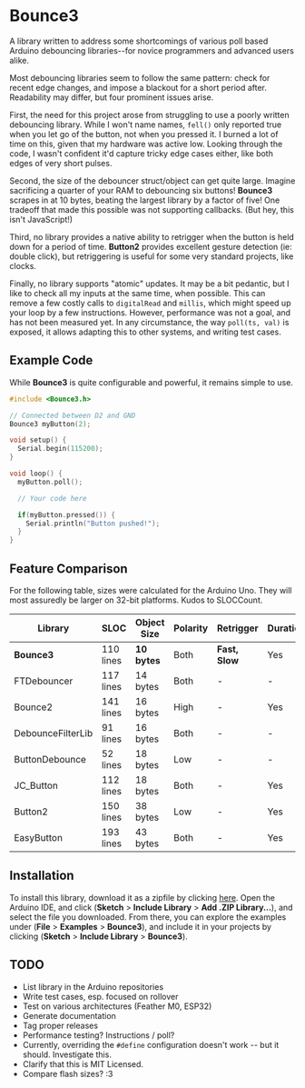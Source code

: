 # Bounce3

A library written to address some shortcomings of various poll based Arduino
debouncing libraries--for novice programmers and advanced users alike.

Most debouncing libraries seem to follow the same pattern: check for recent
edge changes, and impose a blackout for a short period after. Readability may
differ, but four prominent issues arise.

First, the need for this project arose from struggling to use a poorly
written debouncing library. While I won't name names, `fell()` only reported
true when you let go of the button, not when you pressed it. I burned a lot of
time on this, given that my hardware was active low. Looking through
the code, I wasn't confident it'd capture tricky edge cases either, like
both edges of very short pulses.

Second, the size of the debouncer struct/object can get quite large. Imagine
sacrificing a quarter of your RAM to debouncing six buttons! **Bounce3**
scrapes in at 10 bytes, beating the largest library by a factor of five! One
tradeoff that made this possible was not supporting callbacks. (But hey,
this isn't JavaScript!)

Third, no library provides a native ability to retrigger when the button
is held down for a period of time. **Button2** provides excellent gesture
detection (ie: double click), but retriggering is useful for some very
standard projects, like clocks.

Finally, no library supports "atomic" updates. It may be a bit pedantic, but
I like to check all my inputs at the same time, when possible. This can
remove a few costly calls to `digitalRead` and `millis`, which might speed
up your loop by a few instructions. However, performance was not a goal, and
has not been measured yet. In any circumstance, the way `poll(ts, val)` is
exposed, it allows adapting this to other systems, and writing test cases.

## Example Code

While **Bounce3** is quite configurable and powerful, it remains simple
to use.

```C++
#include <Bounce3.h>

// Connected between D2 and GND
Bounce3 myButton(2);

void setup() {
  Serial.begin(115200);
}

void loop() {
  myButton.poll();

  // Your code here

  if(myButton.pressed()) {
    Serial.println("Button pushed!");
  }
}
```

## Feature Comparison

For the following table, sizes were calculated for the Arduino Uno. They will
most assuredly be larger on 32-bit platforms. Kudos to SLOCCount.

| Library | SLOC | Object Size | Polarity | Retrigger | Duration | Gestures | Callbacks | Atomic |
| --- | --- | --- | --- | --- | --- | --- | --- | --- |
| **Bounce3** | 110 lines | **10 bytes** | Both | **Fast, Slow** | Yes | - | - | **Yes** |
| FTDebouncer | 117 lines | 14 bytes | Both | - | - | - | - | - |
| Bounce2 | 141 lines | 16 bytes | High | - | Yes | - | - | - |
| DebounceFilterLib | 91 lines | 16 bytes | Both | - | - | - | Yes | - |
| ButtonDebounce | 52 lines | 18 bytes | Low | - | - | - | Yes | - |
| JC_Button | 112 lines | 18 bytes | Both | - | Yes | Yes | - | - |
| Button2 | 150 lines | 38 bytes | Low | - | Yes | **Yes** | Yes | - |
| EasyButton | 193 lines | 43 bytes | Both | - | Yes | - | Yes | - |

## Installation

To install this library, download it as a zipfile by clicking [here](https://github.com/tkuester/Bounce3/archive/master.zip). Open the Arduino IDE, and click (**Sketch** > **Include Library** > **Add .ZIP Library...**), and select the file you downloaded. From there, you can explore the examples under (**File** > **Examples** > **Bounce3**), and include it in your projects by clicking (**Sketch** > **Include Library** > **Bounce3**).

## TODO

 - List library in the Arduino repositories
 - Write test cases, esp. focused on rollover
 - Test on various architectures (Feather M0, ESP32)
 - Generate documentation
 - Tag proper releases
 - Performance testing? Instructions / poll?
 - Currently, overriding the `#define` configuration doesn't work -- but it should. Investigate this.
 - Clarify that this is MIT Licensed.
 - Compare flash sizes? :3
